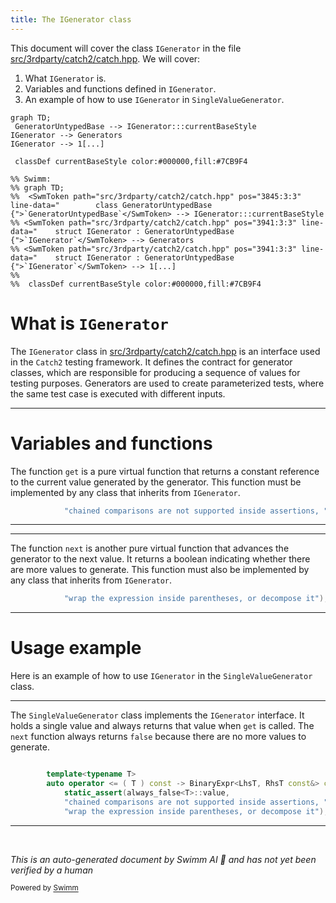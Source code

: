 ```yaml
---
title: The IGenerator class
---
```

This document will cover the class <SwmToken path="src/3rdparty/catch2/catch.hpp" pos="3941:3:3" line-data="    struct IGenerator : GeneratorUntypedBase {">`IGenerator`</SwmToken> in the file <SwmPath>[src/3rdparty/catch2/catch.hpp](src/3rdparty/catch2/catch.hpp)</SwmPath>. We will cover:

1. What <SwmToken path="src/3rdparty/catch2/catch.hpp" pos="3941:3:3" line-data="    struct IGenerator : GeneratorUntypedBase {">`IGenerator`</SwmToken> is.
2. Variables and functions defined in <SwmToken path="src/3rdparty/catch2/catch.hpp" pos="3941:3:3" line-data="    struct IGenerator : GeneratorUntypedBase {">`IGenerator`</SwmToken>.
3. An example of how to use <SwmToken path="src/3rdparty/catch2/catch.hpp" pos="3941:3:3" line-data="    struct IGenerator : GeneratorUntypedBase {">`IGenerator`</SwmToken> in <SwmToken path="src/3rdparty/catch2/catch.hpp" pos="3953:3:3" line-data="    class SingleValueGenerator final : public IGenerator&lt;T&gt; {">`SingleValueGenerator`</SwmToken>.

```mermaid
graph TD;
 GeneratorUntypedBase --> IGenerator:::currentBaseStyle
IGenerator --> Generators
IGenerator --> 1[...]

 classDef currentBaseStyle color:#000000,fill:#7CB9F4

%% Swimm:
%% graph TD;
%%  <SwmToken path="src/3rdparty/catch2/catch.hpp" pos="3845:3:3" line-data="        class GeneratorUntypedBase {">`GeneratorUntypedBase`</SwmToken> --> IGenerator:::currentBaseStyle
%% <SwmToken path="src/3rdparty/catch2/catch.hpp" pos="3941:3:3" line-data="    struct IGenerator : GeneratorUntypedBase {">`IGenerator`</SwmToken> --> Generators
%% <SwmToken path="src/3rdparty/catch2/catch.hpp" pos="3941:3:3" line-data="    struct IGenerator : GeneratorUntypedBase {">`IGenerator`</SwmToken> --> 1[...]
%% 
%%  classDef currentBaseStyle color:#000000,fill:#7CB9F4
```

# What is <SwmToken path="src/3rdparty/catch2/catch.hpp" pos="3941:3:3" line-data="    struct IGenerator : GeneratorUntypedBase {">`IGenerator`</SwmToken>

The <SwmToken path="src/3rdparty/catch2/catch.hpp" pos="3941:3:3" line-data="    struct IGenerator : GeneratorUntypedBase {">`IGenerator`</SwmToken> class in <SwmPath>[src/3rdparty/catch2/catch.hpp](src/3rdparty/catch2/catch.hpp)</SwmPath> is an interface used in the <SwmToken path="src/3rdparty/catch2/catch.hpp" pos="3898:17:17" line-data="    Catch::throw_logic_error(CATCH_MAKE_MSG( CATCH_INTERNAL_LINEINFO &lt;&lt; &quot;: Internal Catch2 error: &quot; &lt;&lt; __VA_ARGS__))">`Catch2`</SwmToken> testing framework. It defines the contract for generator classes, which are responsible for producing a sequence of values for testing purposes. Generators are used to create parameterized tests, where the same test case is executed with different inputs.

<SwmSnippet path="/src/3rdparty/catch2/catch.hpp" line="2280">

---

# Variables and functions

The function <SwmToken path="src/3rdparty/catch2/catch.hpp" pos="1454:3:3" line-data="        auto get() -&gt; std::ostream&amp; { return *m_oss; }">`get`</SwmToken> is a pure virtual function that returns a constant reference to the current value generated by the generator. This function must be implemented by any class that inherits from <SwmToken path="src/3rdparty/catch2/catch.hpp" pos="3941:3:3" line-data="    struct IGenerator : GeneratorUntypedBase {">`IGenerator`</SwmToken>.

```c++
            "chained comparisons are not supported inside assertions, "
```

---

</SwmSnippet>

<SwmSnippet path="/src/3rdparty/catch2/catch.hpp" line="2281">

---

The function <SwmToken path="src/3rdparty/catch2/catch.hpp" pos="718:8:8" line-data="#define CATCH_REC_NEXT0(test, next, ...) next CATCH_REC_OUT">`next`</SwmToken> is another pure virtual function that advances the generator to the next value. It returns a boolean indicating whether there are more values to generate. This function must also be implemented by any class that inherits from <SwmToken path="src/3rdparty/catch2/catch.hpp" pos="3941:3:3" line-data="    struct IGenerator : GeneratorUntypedBase {">`IGenerator`</SwmToken>.

```c++
            "wrap the expression inside parentheses, or decompose it");
```

---

</SwmSnippet>

# Usage example

Here is an example of how to use <SwmToken path="src/3rdparty/catch2/catch.hpp" pos="3941:3:3" line-data="    struct IGenerator : GeneratorUntypedBase {">`IGenerator`</SwmToken> in the <SwmToken path="src/3rdparty/catch2/catch.hpp" pos="3953:3:3" line-data="    class SingleValueGenerator final : public IGenerator&lt;T&gt; {">`SingleValueGenerator`</SwmToken> class.

<SwmSnippet path="/src/3rdparty/catch2/catch.hpp" line="2290">

---

The <SwmToken path="src/3rdparty/catch2/catch.hpp" pos="3953:3:3" line-data="    class SingleValueGenerator final : public IGenerator&lt;T&gt; {">`SingleValueGenerator`</SwmToken> class implements the <SwmToken path="src/3rdparty/catch2/catch.hpp" pos="3941:3:3" line-data="    struct IGenerator : GeneratorUntypedBase {">`IGenerator`</SwmToken> interface. It holds a single value and always returns that value when <SwmToken path="src/3rdparty/catch2/catch.hpp" pos="1454:3:3" line-data="        auto get() -&gt; std::ostream&amp; { return *m_oss; }">`get`</SwmToken> is called. The <SwmToken path="src/3rdparty/catch2/catch.hpp" pos="718:8:8" line-data="#define CATCH_REC_NEXT0(test, next, ...) next CATCH_REC_OUT">`next`</SwmToken> function always returns `false` because there are no more values to generate.

```c++

        template<typename T>
        auto operator <= ( T ) const -> BinaryExpr<LhsT, RhsT const&> const {
            static_assert(always_false<T>::value,
            "chained comparisons are not supported inside assertions, "
            "wrap the expression inside parentheses, or decompose it");
```

---

</SwmSnippet>

&nbsp;

*This is an auto-generated document by Swimm AI 🌊 and has not yet been verified by a human*

<SwmMeta version="3.0.0" repo-id="Z2l0aHViJTNBJTNBT3BlblRURC1jb3BpbG90LWRlbW8lM0ElM0Fzd2ltbWlv" repo-name="OpenTTD-copilot-demo"><sup>Powered by [Swimm](/)</sup></SwmMeta>
